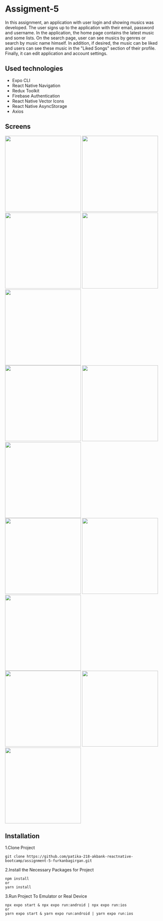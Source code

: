 # Assigment-5
In this assignment, an application with user login and showing musics was developed. The user signs up to the application with their email, password and username. In the application, the home page contains the latest music and some lists. On the search page, user can see musics by genres or search by music name himself. In addition, if desired, the music can be liked and users can see these music in the "Liked Songs" section of their profile. Finally, it can edit application and account settings.

## Used technologies
- Expo CLI
- React Native Navigation
- Redux Toolkit
- Firebase Authentication
- React Native Vector Icons
- React Native AsyncStorage
- Axios

## Screens
<div>
<kbd><img src="screenshots/login.jpg" width="250"></kbd>
<kbd><img src="screenshots/signup.jpg" width="250"></kbd>
</div>
<div>
<kbd><img src="screenshots/lightHome.jpg" width="250"></kbd>
<kbd><img src="screenshots/lightSearch.jpg" width="250"></kbd>
<kbd><img src="screenshots/lightDetail.jpg" width="250"></kbd>
</div>
<div>
<kbd><img src="screenshots/darkHome.jpg" width="250"></kbd>
<kbd><img src="screenshots/darkSearch.jpg" width="250"></kbd>
<kbd><img src="screenshots/darkDetail.jpg" width="250"></kbd>
</div>
<div>
<kbd><img src="screenshots/lightSettings.jpg" width="250"></kbd>
<kbd><img src="screenshots/lightProfile.jpg" width="250"></kbd>
<kbd><img src="screenshots/lightTheme.jpg" width="250"></kbd>
</div>
<div>
<kbd><img src="screenshots/darkSettings.jpg" width="250"></kbd>
<kbd><img src="screenshots/darkProfile.jpg" width="250"></kbd>
<kbd><img src="screenshots/darkTheme.jpg" width="250"></kbd>
</div>

## Installation
1.Clone Project
```
git clone https://github.com/patika-218-akbank-reactnative-bootcamp/assignment-5-furkanbagirgan.git
```
2.Install the Necessary Packages for Project
```
npm install
or
yarn install
```
3.Run Project To Emulator or Real Device
```
npx expo start & npx expo run:android | npx expo run:ios
or
yarn expo start & yarn expo run:android | yarn expo run:ios
```
